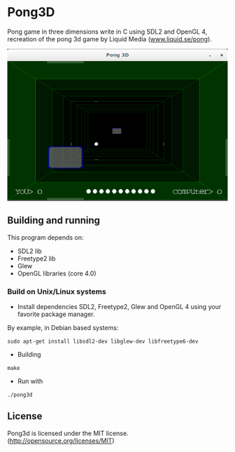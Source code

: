 # Pong3D

Pong game in three dimensions write in C using SDL2 and OpenGL 4, recreation of the pong 3d game by Liquid Media (www.liquid.se/pong).

![Pong3D](screenshot.png)

## Building and running

This program depends on:

* SDL2 lib
* Freetype2 lib
* Glew
* OpenGL libraries (core 4.0)


### Build on Unix/Linux systems

* Install dependencies SDL2, Freetype2, Glew and OpenGL 4 using your favorite package manager.

By example, in Debian based systems:

```
sudo apt-get install libsdl2-dev libglew-dev libfreetype6-dev
```

* Building
```
make
```

* Run with
```
./pong3d
```

## License

Pong3d is licensed under the MIT license. (http://opensource.org/licenses/MIT)
